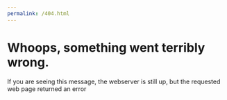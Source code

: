 ```yaml
---
permalink: /404.html
---
```


# Whoops, something went terribly wrong.
If you are seeing this message, the webserver is still up, but the requested web page returned an error
